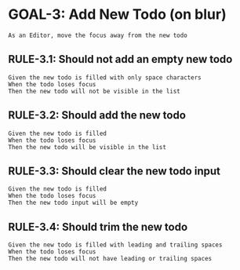 # GOAL-3: Add New Todo (on blur)

```gherkin
As an Editor, move the focus away from the new todo
```

## RULE-3.1: Should not add an empty new todo

```gherkin
Given the new todo is filled with only space characters
When the todo loses focus
Then the new todo will not be visible in the list
```

## RULE-3.2: Should add the new todo

```gherkin
Given the new todo is filled
When the todo loses focus
Then the new todo will be visible in the list
```

## RULE-3.3: Should clear the new todo input

```gherkin
Given the new todo is filled
When the todo loses focus
Then the new todo input will be empty
```

## RULE-3.4: Should trim the new todo

```gherkin
Given the new todo is filled with leading and trailing spaces
When the todo loses focus
Then the new todo will not have leading or trailing spaces
```

